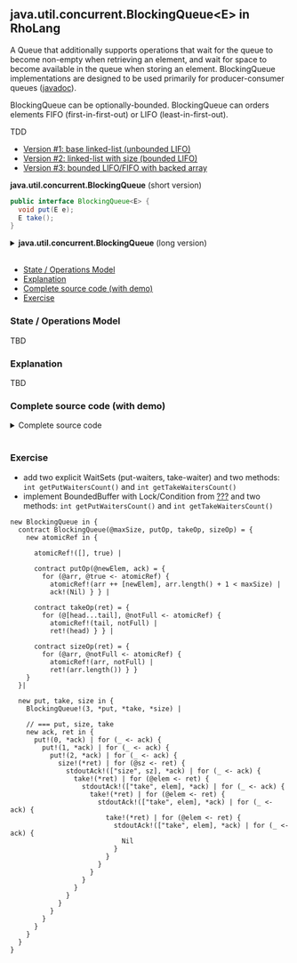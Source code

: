 ## java.util.concurrent.BlockingQueue\<E\> in RhoLang

A Queue that additionally supports operations that wait for the queue to become non-empty when retrieving an element, and wait for space to become available in the queue when storing an element. BlockingQueue implementations are designed to be used primarily for producer-consumer queues ([javadoc](https://docs.oracle.com/javase/9/docs/api/java/util/concurrent/BlockingQueue.html)). 

BlockingQueue can be optionally-bounded. BlockingQueue can orders elements FIFO (first-in-first-out) or LIFO (least-in-first-out).

TDD
- [Version #1: base linked-list (unbounded LIFO)](#version-1-base-linked-list-unbounded-lifo)
- [Version #2: linked-list with size (bounded LIFO)](#version-2-linked-list-with-size-bounded-lifo)
- [Version #3: bounded LIFO/FIFO with backed array](#version-3-bounded-lifofifo-with-backed-array)

**java.util.concurrent.BlockingQueue** (short version)   
```java
public interface BlockingQueue<E> {  
  void put(E e);
  E take();
}
```

<details><summary><b>java.util.concurrent.BlockingQueue</b> (long version)</summary><p>
  
```java
public interface BlockingQueue<E> {
  // Inserts the specified element into this queue, waiting if necessary for space to become available.
  void put(E e);

  // Retrieves and removes the head of this queue, waiting if necessary until an element becomes available.
  E take();

  // Performs the given action for each element of the Iterable until all elements have been processed or the action throws an exception.
  void forEach(Consumer<? super E> action);

  // Returns the number of elements in this queue.
  int size();
  
  // Returns the number of additional elements that this queue can accept without blocking.  
  int remainingCapacity();
  
  // Returns an array containing all of the elements in this collection.
  Object[] toArray();
  
  // Returns a sequential Stream with this collection as its source.
  Stream<E> stream();
  
  // Returns an iterator over the elements in this collection.
  Iterator<E> iterator();
}
```
</p></details><br/>

- [State / Operations Model](#state--operations-model)
- [Explanation](#explanation)
- [Complete source code (with demo)](#complete-source-code-with-demo)
- [Exercise](#exercise)

### State / Operations Model
TBD

### Explanation
TBD


### Complete source code (with demo)

<details><summary>Сomplete source code</summary>
<p>
  
```
???
```
```
???
```
</p>
</details><br/>

### Exercise
- add two explicit WaitSets (put-waiters, take-waiter) and two methods: ```int getPutWaitersCount()``` and ```int getTakeWaitersCount()```
- implement BoundedBuffer with Lock/Condition from [???](???) and two methods: ```int getPutWaitersCount()``` and ```int getTakeWaitersCount()```


```
new BlockingQueue in {
  contract BlockingQueue(@maxSize, putOp, takeOp, sizeOp) = {
    new atomicRef in {
    
      atomicRef!([], true) |
      
      contract putOp(@newElem, ack) = {
        for (@arr, @true <- atomicRef) {
          atomicRef!(arr ++ [newElem], arr.length() + 1 < maxSize) | 
          ack!(Nil) } } |
      
      contract takeOp(ret) = {
        for (@[head...tail], @notFull <- atomicRef) {
          atomicRef!(tail, notFull) | 
          ret!(head) } } |
      
      contract sizeOp(ret) = {
        for (@arr, @notFull <- atomicRef) {
          atomicRef!(arr, notFull) | 
          ret!(arr.length()) } } 
    }    
  }|
  
  new put, take, size in {    
    BlockingQueue!(3, *put, *take, *size) |    
    
    // === put, size, take
    new ack, ret in { 
      put!(0, *ack) | for (_ <- ack) {
        put!(1, *ack) | for (_ <- ack) {
          put!(2, *ack) | for (_ <- ack) {
            size!(*ret) | for (@sz <- ret) {
              stdoutAck!(["size", sz], *ack) | for (_ <- ack) {
                take!(*ret) | for (@elem <- ret) {
                  stdoutAck!(["take", elem], *ack) | for (_ <- ack) {
                    take!(*ret) | for (@elem <- ret) {
                      stdoutAck!(["take", elem], *ack) | for (_ <- ack) {
                        take!(*ret) | for (@elem <- ret) {
                          stdoutAck!(["take", elem], *ack) | for (_ <- ack) {
                            Nil
                          }
                        }
                      }
                    }
                  }
                }
              }
            }
          } 
        }
      } 
    }     
  }
}
```
